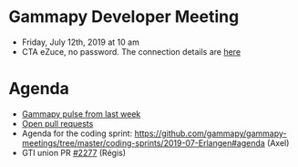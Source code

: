 # Gammapy Developer Meeting

* Friday, July 12th, 2019 at 10 am
* CTA eZuce, no password.  The connection details are [here](../ezuce.txt)

# Agenda

* [Gammapy pulse from last week](https://github.com/gammapy/gammapy/pulse)
* [Open pull requests](https://github.com/gammapy/gammapy/pulls)
* Agenda for the coding sprint: https://github.com/gammapy/gammapy-meetings/tree/master/coding-sprints/2019-07-Erlangen#agenda (Axel)
* GTI union PR [#2277](https://github.com/gammapy/gammapy/pull/2277) (Régis)


